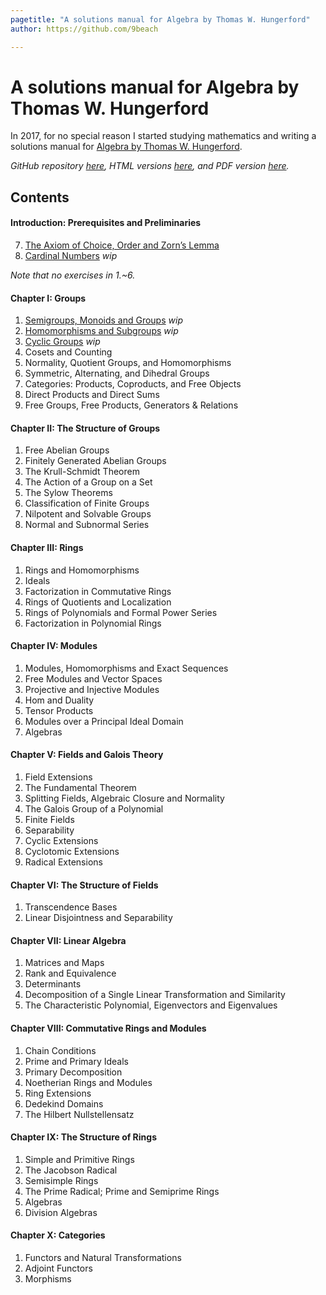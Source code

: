 ```yaml
---
pagetitle: "A solutions manual for Algebra by Thomas W. Hungerford"
author: https://github.com/9beach

---
```


# A solutions manual for Algebra by Thomas W. Hungerford
In 2017, for no special reason I started studying mathematics and writing a
solutions manual for
[Algebra by Thomas W. Hungerford](https://www.amazon.com/Algebra-Graduate-Texts-Mathematics-v/dp/0387905189).

_GitHub repository [here](https://github.com/9beach/hungerford-algebra-solutions),
HTML versions [here](https://rawgit.com/9beach/hungerford-algebra-solutions/master/README.html),
and PDF version [here](https://github.com/9beach/hungerford-algebra-solutions/releases)._

## Contents

#### Introduction: Prerequisites and Preliminaries
7. [The Axiom of Choice, Order and Zorn’s Lemma](chap-0-7.md)
8. [Cardinal Numbers](chap-0-8.md) _wip_

_Note that no exercises in 1.~6._

#### Chapter I: Groups
1. [Semigroups, Monoids and Groups](chap-1-1.md) _wip_
2. [Homomorphisms and Subgroups](chap-1-2.md) _wip_
3. [Cyclic Groups](chap-1-3.md) _wip_
4. Cosets and Counting
5. Normality, Quotient Groups, and Homomorphisms
6. Symmetric, Alternating, and Dihedral Groups
7. Categories: Products, Coproducts, and Free Objects
8. Direct Products and Direct Sums
9. Free Groups, Free Products, Generators & Relations

#### Chapter II: The Structure of Groups
1. Free Abelian Groups
2. Finitely Generated Abelian Groups
3. The Krull-Schmidt Theorem
4. The Action of a Group on a Set
5. The Sylow Theorems
6. Classification of Finite Groups
7. Nilpotent and Solvable Groups
8. Normal and Subnormal Series

#### Chapter III: Rings
1. Rings and Homomorphisms
2. Ideals
3. Factorization in Commutative Rings
4. Rings of Quotients and Localization
5. Rings of Polynomials and Formal Power Series
6. Factorization in Polynomial Rings

#### Chapter IV: Modules
1. Modules, Homomorphisms and Exact Sequences
2. Free Modules and Vector Spaces
3. Projective and Injective Modules
4. Hom and Duality
5. Tensor Products
6. Modules over a Principal Ideal Domain
7. Algebras

#### Chapter V: Fields and Galois Theory
1. Field Extensions
2. The Fundamental Theorem
3. Splitting Fields, Algebraic Closure and Normality
4. The Galois Group of a Polynomial
5. Finite Fields
6. Separability
7. Cyclic Extensions
8. Cyclotomic Extensions
9. Radical Extensions

#### Chapter VI: The Structure of Fields
1. Transcendence Bases
2. Linear Disjointness and Separability

#### Chapter VII: Linear Algebra
1. Matrices and Maps
2. Rank and Equivalence
3. Determinants
4. Decomposition of a Single Linear Transformation and Similarity
5. The Characteristic Polynomial, Eigenvectors and Eigenvalues

#### Chapter VIII: Commutative Rings and Modules
1. Chain Conditions
2. Prime and Primary Ideals
3. Primary Decomposition
4. Noetherian Rings and Modules
5. Ring Extensions
6. Dedekind Domains
7. The Hilbert Nullstellensatz

#### Chapter IX: The Structure of Rings
1. Simple and Primitive Rings
2. The Jacobson Radical
3. Semisimple Rings
4. The Prime Radical; Prime and Semiprime Rings
5. Algebras
6. Division Algebras

#### Chapter X: Categories
1. Functors and Natural Transformations
2. Adjoint Functors
3. Morphisms
